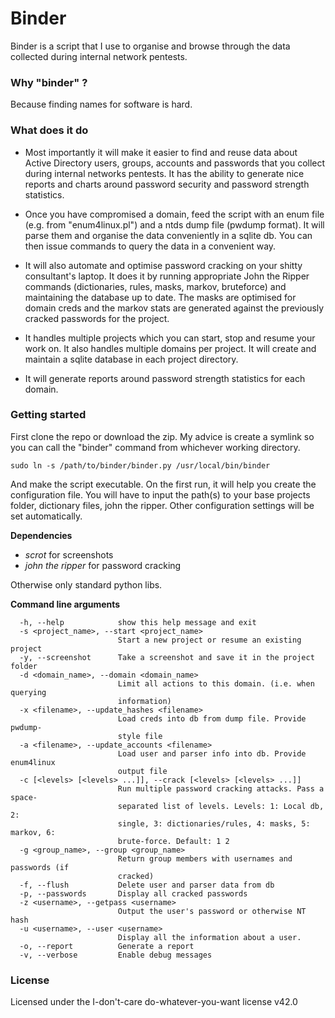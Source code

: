 # Binder
Binder is a script that I use to organise and browse through the data collected during internal network pentests.

### Why "binder" ?
Because finding names for software is hard.

### What does it do

- Most importantly it will make it easier to find and reuse data about Active Directory users, groups, accounts and passwords that you collect during internal networks pentests. It has the ability to generate nice reports and charts around password security and password strength statistics.

- Once you have compromised a domain, feed the script with an enum file (e.g. from "enum4linux.pl") and a ntds dump file (pwdump format). It will parse them and organise the data conveniently in a sqlite db. You can then issue commands to query the data in a convenient way.

- It will also automate and optimise password cracking on your shitty consultant's laptop. It does it by running appropriate John the Ripper commands (dictionaries, rules, masks, markov, bruteforce) and maintaining the database up to date. The masks are optimised for domain creds and the markov stats are generated against the previously cracked passwords for the project.

- It handles multiple projects which you can start, stop and resume your work on. It also handles multiple domains per project. It will create and maintain a sqlite database in each project directory.

- It will generate reports around password strength statistics for each domain.

### Getting started

First clone the repo or download the zip. My advice is create a symlink so you can call the "binder" command from whichever working directory.

`sudo ln -s /path/to/binder/binder.py /usr/local/bin/binder`

And make the script executable. On the first run, it will help you create the configuration file. You will have to input the path(s) to your base projects folder, dictionary files, john the ripper. Other configuration settings will be set automatically.

**Dependencies**
- _scrot_ for screenshots
- _john the ripper_ for password cracking

Otherwise only standard python libs.

**Command line arguments**
```
  -h, --help            show this help message and exit
  -s <project_name>, --start <project_name>
                        Start a new project or resume an existing project
  -y, --screenshot      Take a screenshot and save it in the project folder
  -d <domain_name>, --domain <domain_name>
                        Limit all actions to this domain. (i.e. when querying
                        information)
  -x <filename>, --update_hashes <filename>
                        Load creds into db from dump file. Provide pwdump-
                        style file
  -a <filename>, --update_accounts <filename>
                        Load user and parser info into db. Provide enum4linux
                        output file
  -c [<levels> [<levels> ...]], --crack [<levels> [<levels> ...]]
                        Run multiple password cracking attacks. Pass a space-
                        separated list of levels. Levels: 1: Local db, 2:
                        single, 3: dictionaries/rules, 4: masks, 5: markov, 6:
                        brute-force. Default: 1 2
  -g <group_name>, --group <group_name>
                        Return group members with usernames and passwords (if
                        cracked)
  -f, --flush           Delete user and parser data from db
  -p, --passwords       Display all cracked passwords
  -z <username>, --getpass <username>
                        Output the user's password or otherwise NT hash
  -u <username>, --user <username>
                        Display all the information about a user.
  -o, --report          Generate a report
  -v, --verbose         Enable debug messages

```

### License
Licensed under the I-don't-care do-whatever-you-want license v42.0

